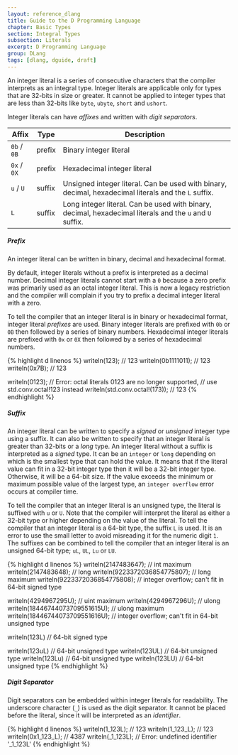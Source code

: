 ```yaml
---
layout: reference_dlang
title: Guide to the D Programming Language
chapter: Basic Types
section: Integral Types
subsection: Literals
excerpt: D Programming Language
group: DLang
tags: [dlang, dguide, draft]
---
```


An integer literal is a series of consecutive characters that the compiler interprets as an integral type.
Integer literals are applicable only for types that are 32-bits in size or greater.
It cannot be applied to integer types that are less than 32-bits like `byte`, `ubyte`, `short` and `ushort`.

Integer literals can have _affixes_ and written with _digit separators_.

| Affix       | Type   | Description |
|-------------|--------|-------------|
| `0b` / `0B` | prefix | Binary integer literal |
| `0x` / `0X` | prefix | Hexadecimal integer literal |
| `u` / `U`   | suffix | Unsigned integer literal. Can be used with binary, decimal, hexadecimal literals and the `L` suffix. |
| `L`         | suffix | Long integer literal. Can be used with binary, decimal, hexadecimal literals and the `u` and `U` suffix. |

##### Prefix

An integer literal can be written in binary, decimal and hexadecimal format.

By default, integer literals without a prefix is interpreted as a decimal number.
Decimal integer literals cannot start with a `0` because a zero prefix was primarily used as an octal integer literal.
This is now a legacy restriction and the compiler will complain if you try to prefix a decimal integer literal with a zero.

To tell the compiler that an integer literal is in binary or hexadecimal format, integer literal _prefixes_ are used.
Binary integer literals are prefixed with `0b` or `0B` then followed by a series of binary numbers.
Hexadecimal integer literals are prefixed with `0x` or `0X` then followed by a series of hexadecimal numbers.

{% highlight d linenos %}
writeln(123);                       // 123
writeln(0b1111011);                 // 123
writeln(0x7B);                      // 123

writeln(0123);                      // Error: octal literals 0123 are no longer supported,
                                    //        use std.conv.octal!123 instead
writeln(std.conv.octal!(173));      // 123
{% endhighlight %}

##### Suffix

An integer literal can be written to specify a _signed_ or _unsigned_ integer type using a suffix.
It can also be written to specify that an integer literal is greater than 32-bits or a _long_ type.
An integer literal without a suffix is interpreted as a _signed_ type.
It can be an `integer` or `long` depending on which is the smallest type that can hold the value.
It means that if the literal value can fit in a 32-bit integer type then it will be a 32-bit integer type.
Otherwise, it will be a 64-bit size.
If the value exceeds the minimum or maximum possible value of the largest type, an `integer overflow` error occurs at compiler time.

To tell the compiler that an integer literal is an unsigned type, the literal is suffixed with `u` or `U`.
Note that the compiler will interpret the literal as either a 32-bit type or higher depending on the value of the literal.
To tell the compiler that an integer literal is a 64-bit type, the suffix `L` is used.
It is an error to use the small letter to avoid misreading it for the numeric digit `1`.
The suffixes can be combined to tell the compiler that an integer literal is an unsigned 64-bit type; `uL`, `UL`, `Lu` or `LU`.

{% highlight d linenos %}
writeln(2147483647);                // int maximum
writeln(2147483648);                // long
writeln(9223372036854775807);       // long maximum
writeln(9223372036854775808);       // integer overflow; can't fit in 64-bit signed type

writeln(4294967295U);               // uint maximum
writeln(4294967296U);               // ulong
writeln(18446744073709551615U);     // ulong maximum
writeln(18446744073709551616U);     // integer overflow; can't fit in 64-bit unsigned type

writeln(123L)                       // 64-bit signed type

writeln(123uL)                      // 64-bit unsigned type
writeln(123UL)                      // 64-bit unsigned type
writeln(123Lu)                      // 64-bit unsigned type
writeln(123LU)                      // 64-bit unsigned type
{% endhighlight %}

##### Digit Separator

Digit separators can be embedded within integer literals for readability.
The underscore character (`_`) is used as the digit separator.
It cannot be placed before the literal, since it will be interpreted as an _identifier_.

{% highlight d linenos %}
writeln(1_123L);                    // 123
writeln(1_123_L);                   // 123
writeln(0x1_123_L);                 // 4387
writeln(_1_123L);                   // Error: undefined identifier '_1_123L'
{% endhighlight %}

